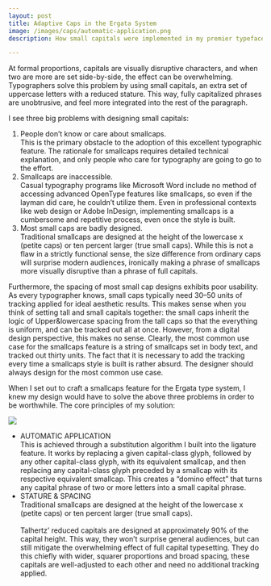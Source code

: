 ```yaml
---
layout: post
title: Adaptive Caps in the Ergata System
image: /images/caps/automatic-application.png
description: How small capitals were implemented in my premier typeface system.

---
```

<div class="container">
<p>At formal proportions, capitals are visually disruptive characters, and when two are more are set side-by-side, the effect can be overwhelming. Typographers solve this problem by using small capitals, an extra set of uppercase letters with a reduced stature. This way, fully capitalized phrases are unobtrusive, and feel more integrated into the rest of the paragraph.</p>
<p>
I see three big problems with designing small capitals:</p>
<ol>
    <li>
    People don&#x2019;t know or care about smallcaps.<br> This is the primary obstacle to the adoption of this excellent typographic feature. The rationale for smallcaps requires detailed technical explanation, and only people who care for typography are going to go to the effort.</li>
    <li>
    Smallcaps are inaccessible.<br>Casual typography programs like Microsoft Word include no method of accessing advanced OpenType features like smallcaps, so even if the layman did care, he couldn&#x2019;t utilize them. Even in professional contexts like web design or Adobe InDesign, implementing smallcaps is a cumbersome and repetitive process, even once the style is built.</li>
    <li>
    Most small caps are badly designed. <br> Traditional smallcaps are designed at the height of the lowercase x (petite caps) or ten percent larger (true small caps). While this is not a flaw in a strictly functional sense, the size difference from ordinary caps will surprise modern audiences, ironically making a phrase of smallcaps more visually disruptive than a phrase of full capitals.</li>
</ol>
<p>
Furthermore, the spacing of most small cap designs exhibits poor usability. As every typographer knows, small caps typically need 30&#x2013;50 units of tracking applied for ideal aesthetic results. This makes sense when you think of setting tall and small capitals together: the small caps inherit the logic of Upper&amp;lowercase spacing from the tall caps so that the everything is uniform, and can be tracked out all at once. However, from a digital design perspective, this makes no sense. Clearly, the most common use case for the smallcaps feature is a string of smallcaps set in body text, and tracked out thirty units. The fact that it is necessary to add the tracking every time a smallcaps style is built is rather absurd. The designer should always design for the most common use case.</p>
<p>
When I set out to craft a smallcaps feature for the Ergata type system, I knew my design would have to solve the above three problems in order to be worthwhile. The core principles of my solution:</p>
</div>
<div class="img-wrap"><img src="{{ page.image }}"></div>
<div class="container">
<ul>
    <li>
    AUTOMATIC APPLICATION <br> 
    This is achieved through a substitution algorithm I built into the ligature feature. It works by replacing a given capital-class glyph, followed by any other capital-class glyph, with its equivalent smallcap, and then replacing any capital-class glyph preceded by a smallcap with its respective equivalent smallcap. This creates a &#x201C;domino effect&#x201D; that turns any capital phrase of two or more letters into a small capital phrase.</li>
    <li>
    STATURE &amp; SPACING <br> 
    Traditional smallcaps are designed at the height of the lowercase x (petite caps) or ten percent larger (true small caps).<br><br>
    Talhertz&#x2019; reduced capitals are designed at approximately 90% of the capital height. This way, they won&#x2019;t surprise general audiences, but can still mitigate the overwhelming effect of full capital typesetting. They do this chiefly with wider, squarer proportions and broad spacing, these capitals are well-adjusted to each other and need no additional tracking applied.</li>
</ul>
</div>